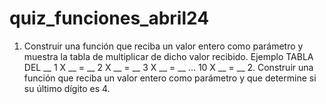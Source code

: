 # quiz_funciones_abril24
1. Construir una función que reciba un valor entero como parámetro y muestra la tabla de multiplicar de dicho valor recibido.  Ejemplo  TABLA DEL __  1 X __ = __  2 X __ = __  3 X __ = __  ...  10 X __ = __    2. Construir una función que reciba un valor entero como parámetro y que determine si su último dígito es 4.
